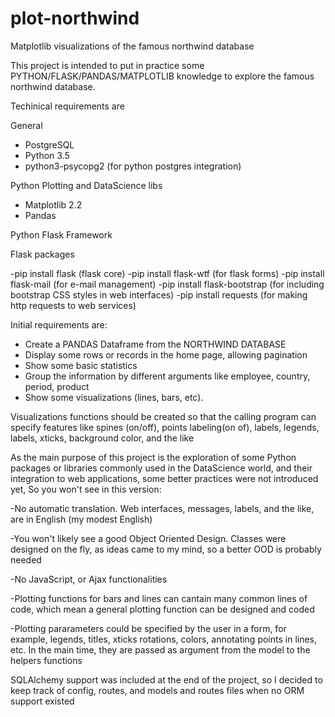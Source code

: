 # plot-northwind
Matplotlib visualizations of the famous northwind database

This project is intended to put in practice some PYTHON/FLASK/PANDAS/MATPLOTLIB knowledge to explore the famous northwind database.


Techinical requirements are
  
  General 
  
  - PostgreSQL
  - Python 3.5
  - python3-psycopg2 (for python postgres integration)
  
  Python Plotting and DataScience libs
  
  - Matplotlib 2.2
  - Pandas
  
  Python Flask Framework
 
  Flask packages
   
   -pip install flask (flask core)
   -pip install flask-wtf (for flask forms)
   -pip install flask-mail (for e-mail management)
   -pip install flask-bootstrap (for including bootstrap CSS styles in web interfaces)
   -pip install requests (for making http requests to web services)


Initial requirements are:

- Create a PANDAS Dataframe from the NORTHWIND DATABASE
- Display some rows or records in the home page, allowing pagination
- Show some basic statistics
- Group the information by different arguments like employee, country, period, product
- Show some visualizations (lines, bars, etc).

Visualizations functions should be created so that the calling program can specify features like
spines (on/off), points labeling(on of), labels, legends, labels, xticks, background color, and the like

As the main purpose of this project is the exploration of some Python packages or libraries commonly used in
the DataScience world, and their integration to web applications, some better practices were not introduced yet,
So you won't see in this version:

 -No automatic translation. Web interfaces, messages, labels, and the like, are in English (my modest English)
 
 -You won't likely see a good Object Oriented Design. Classes were designed on the fly, as ideas came to my mind,
  so a better OOD is probably needed
  
 -No JavaScript, or Ajax functionalities
 
 -Plotting functions for bars and lines can cantain many common lines of code, which mean a general plotting function
  can be designed and coded
  
 -Plotting pararameters could be specified by the user in a form, for example, legends, titles, xticks rotations, colors,
  annotating points in lines, etc. In the main time, they are passed as argument from the model to the helpers functions
  

SQLAlchemy support was included at the end of the project, so I decided to keep track of config, routes, and models and routes
files when no ORM support existed
  
  



